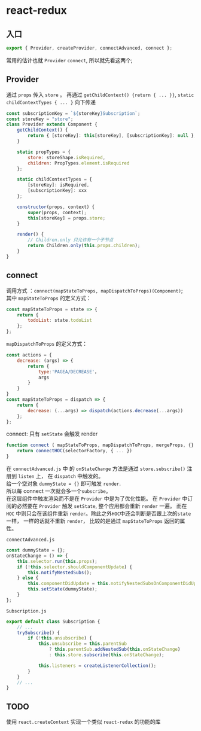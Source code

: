 # react-redux

## 入口

```javascript
export { Provider, createProvider, connectAdvanced, connect };
```

常用的估计也就 `Provider` `connect`, 所以就先看这两个;

## Provider

通过 `props` 传入 `store` 。 再通过 `getChildContext() {return { ... }}`, `static childContextTypes { ... }` 向下传递

```javascript
const subscriptionKey = `${storeKey}Subscription`;
const storeKey = "store";
class Provider extends Component {
    getChildContext() {
        return { [storeKey]: this[storeKey], [subscriptionKey]: null };
    }

    static propTypes = {
        store: storeShape.isRequired,
        children: PropTypes.element.isRequired
    };

    static childContextTypes = {
        [storeKey]: isRequired,
        [subscriptionKey]: xxx
    };

    constructor(props, context) {
        super(props, context);
        this[storeKey] = props.store;
    }

    render() {
        // Children.only 只允许有一个子节点
        return Children.only(this.props.children);
    }
}
```

## connect

调用方式 ：`connect(mapStateToProps, mapDispatchToProps)(Component)`;  
其中 `mapStateToProps` 的定义方式：

```javascript
const mapStateToProps = state => {
    return {
        todoList: state.todoList
    };
};
```

`mapDispatchToProps` 的定义方式：

```javascript
const actions = {
    decrease: (args) => {
        return {
            type:'PAGEA/DECREASE'，
            args
        }
    }
}
const mapStateToProps = dispatch => {
    return {
        decrease: (...args) => dispatch(actions.decrease(...args))
    };
};
```

connect:
只有 `setState` 会触发 render

```javascript
function connect ( mapStateToProps, mapDispatchToProps, mergeProps, {} ) {
    return connectHOC(selectorFactory, { ... })
}
```

在 `connectAdvanced.js` 中 的 `onStateChange` 方法是通过 `store.subscribe()` 注册到 `listen` 上， 在 `dispatch` 中触发的。  
给一个空对象 `dummyState = {}` 即可触发 `render`.  
所以每 connect 一次就会多一个`subscribe`。  
在这层组件中触发渲染而不是在 `Provider` 中是为了优化性能。 在 `Provider` 中订阅的必然要在 `Provider` 触发 `setState`, 整个应用都会重新 `render` 一遍。 而在 `HOC` 中则只会在该组件重新 `render`。除此之外`HOC`中还会判断是否跟上次的`state`一样， 一样的话就不重新 `render`， 比较的是通过 `mapStateToProps` 返回的属性。

`connectAdvanced.js`

```javascript
const dummyState = {};
onStateChange = () => {
    this.selector.run(this.props);
    if (!this.selector.shouldComponentUpdate) {
        this.notifyNestedSubs();
    } else {
        this.componentDidUpdate = this.notifyNestedSubsOnComponentDidUpdate;
        this.setState(dummyState);
    }
};
```

`Subscription.js`

```javascript
export default class Subscription {
    // ...
    trySubscribe() {
        if (!this.unsubscribe) {
            this.unsubscribe = this.parentSub
                ? this.parentSub.addNestedSub(this.onStateChange)
                : this.store.subscribe(this.onStateChange);

            this.listeners = createListenerCollection();
        }
    }
    // ...
}
```

## TODO

使用 `react.createContext` 实现一个类似 `react-redux` 的功能的库
